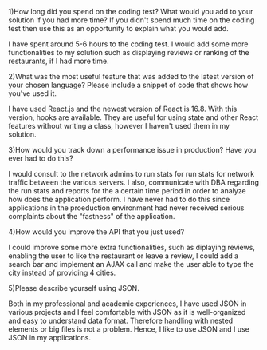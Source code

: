1)How long did you spend on the coding test? What would you add to your solution if you had more time? If you didn't spend much time on the coding test then use this as an opportunity to explain what you would add.

I have spent around 5-6 hours to the coding test. I would add some more functionalities to my solution such as displaying reviews or ranking of the restaurants, if I had more time.

2)What was the most useful feature that was added to the latest version of your chosen language? Please include a snippet of code that shows how you've used it.

I have used React.js and the newest version of React is 16.8. With this version, hooks are available. They are useful for 
using state and other React features without writing a class, however I haven't used them in  my solution.

3)How would you track down a performance issue in production? Have you ever had to do this?

I would consult to the network admins to run stats for run stats for network traffic between the various servers. I also,
communicate with DBA regarding the run stats and reports for the a certain time period in order to analyze how does the application perform. I have never had to do this since applications in the proeduction environment had never received serious 
complaints about the "fastness" of the application.


4)How would you improve the API that you just used?

I could improve some more extra functionalities, such as diplaying reviews, enabling the user to like the restaurant or leave a review, I could add a search bar and implement an AJAX call and make the user able to type the city instead of providing 4 cities.

5)Please describe yourself using JSON.

Both in my professional and academic experiences, I have used JSON in various projects and I feel comfortable with JSON as it is well-organized and easy to understand data format. Therefore handling with nested elements or big files is not a problem. Hence, I like to use JSON and I use JSON in my applications.

 
